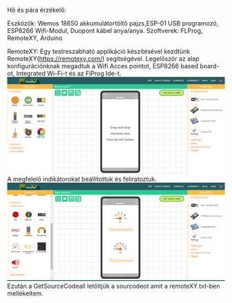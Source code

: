 Hő és pára érzékelő:

Eszközök: Wemos 18650 akkumulátortöltő pajzs,ESP-01 USB programozó, ESP8266 Wifi-Modul, Duopont kábel anya/anya.
Szoftverek: FLProg, RemoteXY, Arduino

RemoteXY:
Egy testreszabható applikáció készítésével kezdtünk RemoteXY(https://remotexy.com/) segítségével.
Legelőször az alap konfigurációnknak megadtuk a Wifi Acces pointot, ESP8266 based board-ot, Integrated Wi-Fi-t és az FlProg Ide-t.
![alt text](https://github.com/SzenesBence/IotBeadando/blob/main/kepek/RemoteXY1.png)
A megfelelő indikátorokat beállítottuk és feliratoztuk.
![alt text](https://github.com/SzenesBence/IotBeadando/blob/main/kepek/RemoteXY2.png)
Ezután a GetSourceCodeall letöltjük a sourcodeot amit a remoteXY.txt-ben mellékeltem.

